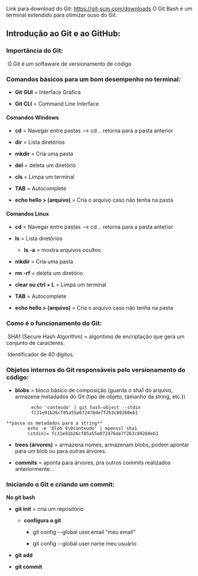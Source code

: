 Link para download do Git: https://git-scm.com/downloads
O Git Bash é um terminal extendido para otimizar ouso do Git.

## Introdução ao Git e ao GitHub:

### Importância do Git:

​	O Git é um softaware de versionamento de código

### Comandos básicos para um bom desempenho no terminal:

- **Git GUI** = Interface Gráfica

- **Git CLI** = Command Line Interface

#### Comandos Windows

- **cd** = Navegar entre pastas --> cd .. retorna para a pasta anterior

- **dir** = Lista diretórios

- **mkdir** = Cria uma pasta

- **del** = deleta um diretório

- **cls** = Limpa um terminal

- **TAB** = Autocomplete

- **echo hello > (arquivo)** = Cria o arquivo caso não tenha na pasta

#### Comandos Linux

- **cd** = Navegar entre pastas --> cd .. retorna para a pasta anterior

- **ls** = Lista diretórios
  - **ls -a** = mostra arquivos ocultos

- **mkdir** = Cria uma pasta

- **rm -rf** = deleta um diretório

- **clear ou ctrl + L** = Limpa um terminal

- **TAB** = Autocomplete

- **echo hello > (arquivo)** = Cria o arquivo caso não tenha na pasta

### Como é o funcionamento do Git:

​	SHA1 (Secure Hash Algorithm) = algorítimo de encriptação que gera um conjunto de caracteres.

​	Identificador de 40 dígitos.

### Objetos internos do Git responsáveis pelo versionamento do código:

- **blobs** = bloco básico de composição (guarda o sha1 do arquivo, armazena metadados do Git (tipo de objeto, tamanho da string, etc.))

			echo 'conteudo' | git hash-object --stdin
			fc31e91b26cf85a55e072476de7f263c89260eb1

```
**passa os metadados para a string**
		echo -e 'blob 9\0conteudo' | openssl sha1
		(stdin)= fc31e91b26cf85a55e072476de7f263c89260eb1
```

- **trees (árvores)** = armazena nomes, armazenam blobs, podem apontar para um blob ou para outras árvores.

- **commits** = aponta para árvores, pra outros commits realizados anteriormente...

### Iniciando o Git e criando um commit:

**No git bash**

- **git init** = cria um repositório

  - **configura o git**

    - git config --global user.email “meu email”

    - git config --global user.name meu usuário

- **git add**

- **git commit**

